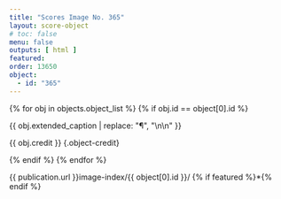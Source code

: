 ```yaml
---
title: "Scores Image No. 365"
layout: score-object
# toc: false
menu: false
outputs: [ html ]
featured: 
order: 13650
object:
  - id: "365"
---
```


{% for obj in objects.object_list %}
{% if obj.id == object[0].id %}

{{ obj.extended_caption | replace: "¶", "\n\n" }}

{{ obj.credit }} {.object-credit}

{% endif %}
{% endfor %}

<div class="object-credit object-url is-print-only">

{{ publication.url }}image-index/{{ object[0].id }}/ {% if featured %}*{% endif %}

</div>
